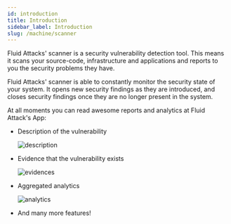 ```yaml
---
id: introduction
title: Introduction
sidebar_label: Introduction
slug: /machine/scanner
---
```


Fluid Attacks' scanner is a security vulnerability detection tool.
This means it scans your source-code, infrastructure and applications and reports
to you the security problems they have.

Fluid Attacks' scanner is able to constantly monitor the security state of your system.
It opens new security findings as they are introduced,
and closes security findings once they are no longer present in the system.

At all moments you can read awesome reports and analytics at Fluid Attack's App:

- Description of the vulnerability

  ![description](/img/machine/scanner/introduction/description.png)

- Evidence that the vulnerability exists

  ![evidences](/img/machine/scanner/introduction/evidences.png)

- Aggregated analytics

  ![analytics](/img/machine/scanner/introduction/analytics.png)

- And many more features!
